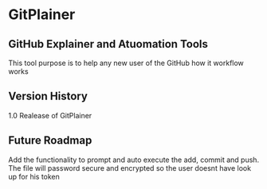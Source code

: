 # GitPlainer
## GitHub Explainer and Atuomation Tools
This tool purpose is to help any new user of the GitHub how it workflow works

## Version History
1.0 Realease of GitPlainer

## Future Roadmap
Add the functionality to prompt and auto execute the add, commit and push.
The file will password secure and encrypted so the user doesnt have look up for his token
